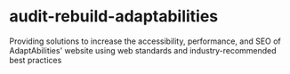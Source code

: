 # audit-rebuild-adaptabilities
Providing solutions to increase the accessibility, performance, and SEO of AdaptAbilities' website using web standards and industry-recommended best practices
